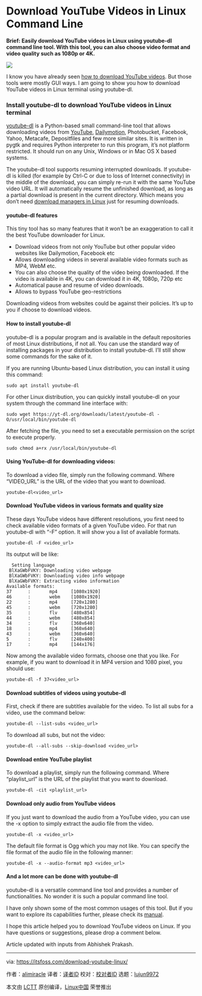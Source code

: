 Download YouTube Videos in Linux Command Line
======
**Brief: Easily download YouTube videos in Linux using youtube-dl command line tool. With this tool, you can also choose video format and video quality such as 1080p or 4K.**

![](https://itsfoss.com/wp-content/uploads/2015/10/Download-YouTube-Videos.jpeg)

I know you have already seen [how to download YouTube videos][1]. But those tools were mostly GUI ways. I am going to show you how to download YouTube videos in Linux terminal using youtube-dl.

### Install youtube-dl to download YouTube videos in Linux terminal

[youtube-dl][2] is a Python-based small command-line tool that allows downloading videos from [YouTube][3], [Dailymotion][4], Photobucket, Facebook, Yahoo, Metacafe, Depositfiles and few more similar sites. It is written in pygtk and requires Python interpreter to run this program, it’s not platform restricted. It should run on any Unix, Windows or in Mac OS X based systems.

The youtube-dl tool supports resuming interrupted downloads. If youtube-dl is killed (for example by Ctrl-C or due to loss of Internet connectivity) in the middle of the download, you can simply re-run it with the same YouTube video URL. It will automatically resume the unfinished download, as long as a partial download is present in the current directory. Which means you don’t need [download managers in Linux][5] just for resuming downloads.

#### youtube-dl features

This tiny tool has so many features that it won’t be an exaggeration to call it the best YouTube downloader for Linux.

  * Download videos from not only YouTube but other popular video websites like Dailymotion, Facebook etc
  * Allows downloading videos in several available video formats such as MP4, WebM etc.
  * You can also choose the quality of the video being downloaded. If the video is available in 4K, you can download it in 4K, 1080p, 720p etc
  * Automatical pause and resume of video downloads.
  * Allows to bypass YouTube geo-restrictions



Downloading videos from websites could be against their policies. It’s up to you if choose to download videos.

#### How to install youtube-dl

youtube-dl is a popular program and is available in the default repositories of most Linux distributions, if not all. You can use the standard way of installing packages in your distribution to install youtube-dl. I’ll still show some commands for the sake of it.

If you are running Ubuntu-based Linux distribution, you can install it using this command:
```
sudo apt install youtube-dl

```

For other Linux distribution, you can quickly install youtube-dl on your system through the command line interface with:
```
sudo wget https://yt-dl.org/downloads/latest/youtube-dl -O/usr/local/bin/youtube-dl

```

After fetching the file, you need to set a executable permission on the script to execute properly.
```
sudo chmod a+rx /usr/local/bin/youtube-dl

```

#### Using YouTube-dl for downloading videos:

To download a video file, simply run the following command. Where “VIDEO_URL” is the URL of the video that you want to download.
```
youtube-dl<video_url>

```

#### Download YouTube videos in various formats and quality size

These days YouTube videos have different resolutions, you first need to check available video formats of a given YouTube video. For that run youtube-dl with “-F” option. It will show you a list of available formats.
```
youtube-dl -F <video_url>

```

Its output will be like:
```
  Setting language
 BlXaGWbFVKY: Downloading video webpage
 BlXaGWbFVKY: Downloading video info webpage
 BlXaGWbFVKY: Extracting video information
Available formats:
37      :       mp4     [1080x1920]
46      :       webm    [1080x1920]
22      :       mp4     [720x1280]
45      :       webm    [720x1280]
35      :       flv     [480x854]
44      :       webm    [480x854]
34      :       flv     [360x640]
18      :       mp4     [360x640]
43      :       webm    [360x640]
5       :       flv     [240x400]
17      :       mp4     [144x176]

```

Now among the available video formats, choose one that you like. For example, if you want to download it in MP4 version and 1080 pixel, you should use:
```
youtube-dl -f 37<video_url>

```

#### Download subtitles of videos using youtube-dl

First, check if there are subtitles available for the video. To list all subs for a video, use the command below:
```
youtube-dl --list-subs <video_url>

```

To download all subs, but not the video:
```
youtube-dl --all-subs --skip-download <video_url>

```

#### Download entire YouTube playlist

To download a playlist, simply run the following command. Where “playlist_url” is the URL of the playlist that you want to download.
```
youtube-dl -cit <playlist_url>

```

#### Download only audio from YouTube videos

If you just want to download the audio from a YouTube video, you can use the -x option to simply extract the audio file from the video.
```
youtube-dl -x <video_url>

```

The default file format is Ogg which you may not like. You can specify the file format of the audio file in the following manner:
```
youtube-dl -x --audio-format mp3 <video_url>

```

#### And a lot more can be done with youtube-dl

youtube-dl is a versatile command line tool and provides a number of functionalities. No wonder it is such a popular command line tool.

I have only shown some of the most common usages of this tool. But if you want to explore its capabilities further, please check its [manual][6].

I hope this article helped you to download YouTube videos on Linux. If you have questions or suggestions, please drop a comment below.

Article updated with inputs from Abhishek Prakash.

--------------------------------------------------------------------------------

via: https://itsfoss.com/download-youtube-linux/

作者：[alimiracle][a]
译者：[译者ID](https://github.com/译者ID)
校对：[校对者ID](https://github.com/校对者ID)
选题：[lujun9972](https://github.com/lujun9972)

本文由 [LCTT](https://github.com/LCTT/TranslateProject) 原创编译，[Linux中国](https://linux.cn/) 荣誉推出

[a]:https://itsfoss.com/author/ali/
[1]:https://itsfoss.com/download-youtube-videos-ubuntu/
[2]:https://rg3.github.io/youtube-dl/
[3]:https://www.youtube.com/c/itsfoss/
[4]:https://www.dailymotion.com/
[5]:https://itsfoss.com/4-best-download-managers-for-linux/
[6]:https://github.com/rg3/youtube-dl/blob/master/README.md#readme
